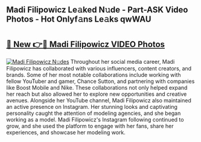 ## Madi Filipowicz Le𝚊ked N𝚞de - Part-ASK Video Photos - Hot Onlyf𝚊ns Le𝚊ks qwWAU

# <h2><a href="http://ab99944.deff.icu/?id=Madi+Filipowicz">🔗 New 👉🔴 Madi Filipowicz VIDEO Photos</a></h2>

[![Madi Filipowicz N𝚞des](https://i.imgur.com/rIISA9y.gif)](http://ab99944.deff.icu/?id=Madi+Filipowicz)
Throughout her social media career, Madi Filipowicz has collaborated with various influencers, content creators, and brands. Some of her most notable collaborations include working with fellow YouTuber and gamer, Chance Sutton, and partnering with companies like Boost Mobile and Nike. These collaborations not only helped expand her reach but also allowed her to explore new opportunities and creative avenues. Alongside her YouTube channel, Madi Filipowicz also maintained an active presence on Instagram. Her stunning looks and captivating personality caught the attention of modeling agencies, and she began working as a model. Madi Filipowicz's Instagram following continued to grow, and she used the platform to engage with her fans, share her experiences, and showcase her modeling work.
